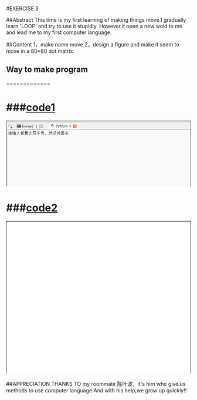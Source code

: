 #EXERCISE 3

##Abstract
This time is my first learning of making things move.I gradually learn 'LOOP' and try to use it stupidly.
However,it open a new wold to me and lead me to my first computer language.

##Content
1，make name move
2，design a figure and make it seem to move in a 80*80 dot matrix.


## Way to make program
=============

###[code1](https://github.com/jigga301/compuational_physics_N2014301020070/blob/master/%E5%90%8D%E5%AD%97%E7%9A%84%E8%BF%90%E5%8A%A8.py)
==
![picture cannot see](https://github.com/jigga301/compuational_physics_N2014301020070/blob/master/GIF.gif)

###[code2](https://github.com/jigga301/compuational_physics_N2014301020070/blob/master/xjbx.py)
==
![picture cannot see](https://github.com/jigga301/compuational_physics_N2014301020070/blob/master/GIF2.gif)


##APPRECIATION
THANKS TO my roommate 陈叶波，it's him who give us methods to use computer language.And with his help,we grow up quickly!! 


